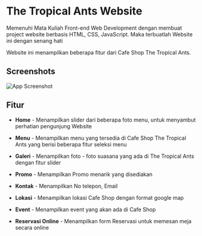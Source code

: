 # The Tropical Ants Website

Memenuhi Mata Kuliah Front-end Web Development dengan membuat project website berbasis HTML, CSS, JavaScript. Maka terbuatlah Website ini dengan senang hati

Website ini menampilkan beberapa fitur dari Cafe Shop The Tropical Ants.


## Screenshots

![App Screenshot](https://via.placeholder.com/468x300?text=App+Screenshot+Here)


## Fitur

- **Home** - Menampilkan slider dari beberapa foto menu, untuk menyambut perhatian pengunjung Website

- **Menu** - Menampilkan menu yang tersedia di Cafe Shop The Tropical Ants yang berisi beberapa fitur seleksi menu

- **Galeri** - Menampilkan foto - foto suasana yang ada di The Tropical Ants dengan fitur slider

- **Promo** - Menampilkan Promo menarik yang disediakan 

- **Kontak** - Menampilkan No telepon, Email

- **Lokasi** - Menampilkan lokasi Cafe Shop dengan format google map
- **Event** - Menampilkan event yang akan ada di Cafe Shop

- **Reservasi Online** - Menampilkan form Reservasi untuk memesan meja secara online